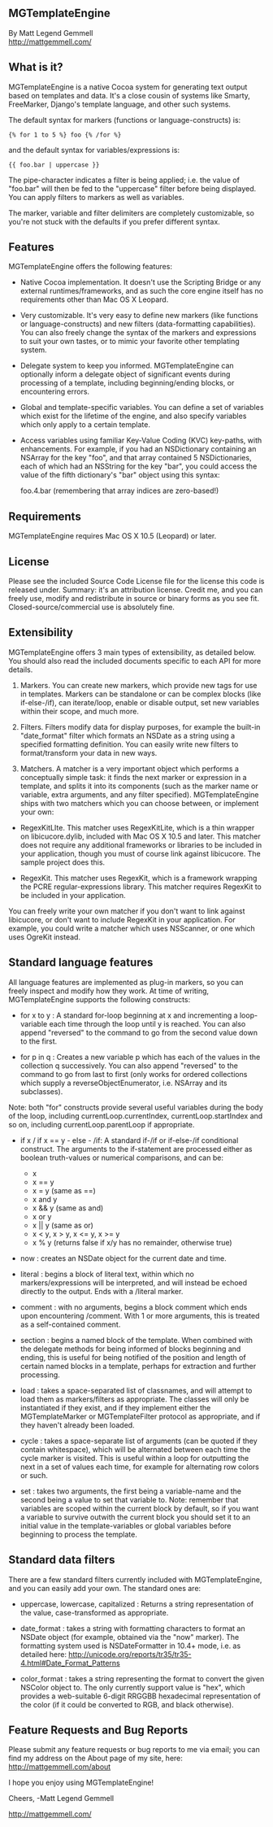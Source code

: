 MGTemplateEngine
----------------

By Matt Legend Gemmell<br>
http://mattgemmell.com/ 

What is it?
-----------

MGTemplateEngine is a native Cocoa system for generating text output based on templates and data. It's a close cousin of systems like Smarty, FreeMarker, Django's template language, and other such systems.

The default syntax for markers (functions or language-constructs) is:

	{% for 1 to 5 %} foo {% /for %}

and the default syntax for variables/expressions is:

	{{ foo.bar | uppercase }}

The pipe-character indicates a filter is being applied; i.e. the value of "foo.bar" will then be fed to the "uppercase" filter before being displayed. You can apply filters to markers as well as variables.

The marker, variable and filter delimiters are completely customizable, so you're not stuck with the defaults if you prefer different syntax.



Features
--------

MGTemplateEngine offers the following features:

* Native Cocoa implementation. It doesn't use the Scripting Bridge or any external runtimes/frameworks, and as such the core engine itself has no requirements other than Mac OS X Leopard.

* Very customizable. It's very easy to define new markers (like functions or language-constructs) and new filters (data-formatting capabilities). You can also freely change the syntax of the markers and expressions to suit your own tastes, or to mimic your favorite other templating system.

* Delegate system to keep you informed. MGTemplateEngine can optionally inform a delegate object of significant events during processing of a template, including beginning/ending blocks, or encountering errors.

* Global and template-specific variables. You can define a set of variables which exist for the lifetime of the engine, and also specify variables which only apply to a certain template.

* Access variables using familiar Key-Value Coding (KVC) key-paths, with enhancements. For example, if you had an NSDictionary containing an NSArray for the key "foo", and that array contained 5 NSDictionaries, each of which had an NSString for the key "bar", you could access the value of the fifth dictionary's "bar" object using this syntax:

	foo.4.bar (remembering that array indices are zero-based!)



Requirements
------------

MGTemplateEngine requires Mac OS X 10.5 (Leopard) or later.



License
-------

Please see the included Source Code License file for the license this code is released under. Summary: it's an attribution license. Credit me, and you can freely use, modify and redistribute in source or binary forms as you see fit. Closed-source/commercial use is absolutely fine.



Extensibility
-------------

MGTemplateEngine offers 3 main types of extensibility, as detailed below. You should also read the included documents specific to each API for more details.

1. Markers. You can create new markers, which provide new tags for use in templates. Markers can be standalone or can be complex blocks (like if-else-/if), can iterate/loop, enable or disable output, set new variables within their scope, and much more.

2. Filters. Filters modify data for display purposes, for example the built-in "date_format" filter which formats an NSDate as a string using a specified formatting definition. You can easily write new filters to format/transform your data in new ways.

3. Matchers. A matcher is a very important object which performs a conceptually simple task: it finds the next marker or expression in a template, and splits it into its components (such as the marker name or variable, extra arguments, and any filter specified). MGTemplateEngine ships with two matchers which you can choose between, or implement your own:

* RegexKitLIte. This matcher uses RegexKitLite, which is a thin wrapper on libicucore.dylib, included with Mac OS X 10.5 and later. This matcher does not require any additional frameworks or libraries to be included in your application, though you must of course link against libicucore. The sample project does this.

* RegexKit. This matcher uses RegexKit, which is a framework wrapping the PCRE regular-expressions library. This matcher requires RegexKit to be included in your application.

You can freely write your own matcher if you don't want to link against libicucore, or don't want to include RegexKit in your application. For example, you could write a matcher which uses NSScanner, or one which uses OgreKit instead.



Standard language features
--------------------------

All language features are implemented as plug-in markers, so you can freely inspect and modify how they work. At time of writing, MGTemplateEngine supports the following constructs:

* for x to y : A standard for-loop beginning at x and incrementing a loop-variable each time through the loop until y is reached. You can also append "reversed" to the command to go from the second value down to the first.

* for p in q : Creates a new variable p which has each of the values in the collection q successively. You can also append "reversed" to the command to go from last to first (only works for ordered collections which supply a reverseObjectEnumerator, i.e. NSArray and its subclasses).

Note: both "for" constructs provide several useful variables during the body of the loop, including currentLoop.currentIndex, currentLoop.startIndex and so on, including currentLoop.parentLoop if appropriate.

* if x / if x == y - else - /if: A standard if-/if or if-else-/if conditional construct. The arguments to the if-statement are processed either as boolean truth-values or numerical comparisons, and can be:

	* x
	* x == y 
	* x = y (same as ==)
	* x and y
	* x && y (same as and)
	* x or y
	* x || y (same as or)
	* x < y, x > y, x <= y, x >= y
	* x % y  (returns false if x/y has no remainder, otherwise true)

* now : creates an NSDate object for the current date and time.

* literal : begins a block of literal text, within which no markers/expressions will be interpreted, and will instead be echoed directly to the output. Ends with a /literal marker.

* comment : with no arguments, begins a block comment which ends upon encountering /comment. With 1 or more arguments, this is treated as a self-contained comment.

* section : begins a named block of the template. When combined with the delegate methods for being informed of blocks beginning and ending, this is useful for being notified of the position and length of certain named blocks in a template, perhaps for extraction and further processing.

* load : takes a space-separated list of classnames, and will attempt to load them as markers/filters as appropriate. The classes will only be instantiated if they exist, and if they implement either the MGTemplateMarker or MGTemplateFilter protocol as appropriate, and if they haven't already been loaded.

* cycle : takes a space-separate list of arguments (can be quoted if they contain whitespace), which will be alternated between each time the cycle marker is visited. This is useful within a loop for outputting the next in a set of values each time, for example for alternating row colors or such.

* set : takes two arguments, the first being a variable-name and the second being a value to set that variable to. Note: remember that variables are scoped within the current block by default, so if you want a variable to survive outwith the current block you should set it to an initial value in the template-variables or global variables before beginning to process the template.



Standard data filters
---------------------

There are a few standard filters currently included with MGTemplateEngine, and you can easily add your own. The standard ones are:

* uppercase, lowercase, capitalized : Returns a string representation of the value, case-transformed as appropriate.

* date_format : takes a string with formatting characters to format an NSDate object (for example, obtained via the "now" marker). The formatting system used is NSDateFormatter in 10.4+ mode, i.e. as detailed here:
http://unicode.org/reports/tr35/tr35-4.html#Date_Format_Patterns

* color_format : takes a string representing the format to convert the given NSColor object to. The only currently support value is "hex", which provides a web-suitable 6-digit RRGGBB hexadecimal representation of the color (if it could be converted to RGB, and black otherwise).



Feature Requests and Bug Reports
--------------------------------

Please submit any feature requests or bug reports to me via email; you can find my address on the About page of my site, here: http://mattgemmell.com/about 

I hope you enjoy using MGTemplateEngine!

Cheers,
-Matt Legend Gemmell

http://mattgemmell.com/ 
